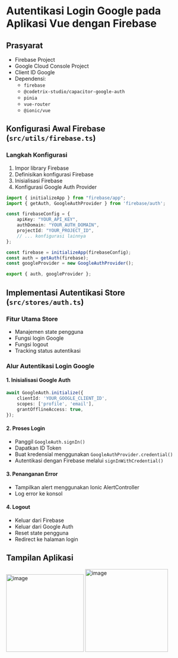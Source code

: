 # Autentikasi Login Google pada Aplikasi Vue dengan Firebase 

## Prasyarat
- Firebase Project
- Google Cloud Console Project
- Client ID Google
- Dependensi:
  - `firebase`
  - `@codetrix-studio/capacitor-google-auth`
  - `pinia`
  - `vue-router`
  - `@ionic/vue`

## Konfigurasi Awal Firebase (`src/utils/firebase.ts`)

### Langkah Konfigurasi
1. Impor library Firebase
2. Definisikan konfigurasi Firebase
3. Inisialisasi Firebase
4. Konfigurasi Google Auth Provider

```typescript
import { initializeApp } from "firebase/app";
import { getAuth, GoogleAuthProvider } from 'firebase/auth';

const firebaseConfig = {
    apiKey: "YOUR_API_KEY",
    authDomain: "YOUR_AUTH_DOMAIN",
    projectId: "YOUR_PROJECT_ID",
    // ... konfigurasi lainnya
};

const firebase = initializeApp(firebaseConfig);
const auth = getAuth(firebase);
const googleProvider = new GoogleAuthProvider();

export { auth, googleProvider };
```

## Implementasi Autentikasi Store (`src/stores/auth.ts`)

### Fitur Utama Store
- Manajemen state pengguna
- Fungsi login Google
- Fungsi logout
- Tracking status autentikasi

### Alur Autentikasi Login Google

#### 1. Inisialisasi Google Auth
```typescript
await GoogleAuth.initialize({
    clientId: 'YOUR_GOOGLE_CLIENT_ID',
    scopes: ['profile', 'email'],
    grantOfflineAccess: true,
});
```

#### 2. Proses Login
- Panggil `GoogleAuth.signIn()`
- Dapatkan ID Token
- Buat kredensial menggunakan `GoogleAuthProvider.credential()`
- Autentikasi dengan Firebase melalui `signInWithCredential()`

#### 3. Penanganan Error
- Tampilkan alert menggunakan Ionic AlertController
- Log error ke konsol

#### 4. Logout
- Keluar dari Firebase
- Keluar dari Google Auth
- Reset state pengguna
- Redirect ke halaman login
  
## Tampilan Aplikasi
<img width="209" alt="image" src="https://github.com/user-attachments/assets/fae5d1e8-607b-4d27-aeeb-7ac16403500c">
<img width="223" alt="image" src="https://github.com/user-attachments/assets/eab2138e-ce48-4eee-9cf9-f75c58c36694">

